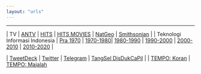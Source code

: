 ```yaml
---
layout: "urls"
---
```

<hr>

| TV | [ANTV](https://visionplus.okezone.com/play/12-antv) | [HITS](https://www.hitstv.com/schedule.php) | [HITS MOVIES](https://movies.hitstv.com/schedule.html) | [NatGeo](http://www.natgeotv.com/asia/) | [Smithsonian](https://www.smithsonianchannel.asia/) |
| Teknologi Informasi Indonesia | [Pra 1970](https://rahmatm.samik-ibrahim.vlsm.org/2020/10/teknolog-informasi-indonesia-sebelum.html) | [1970-1980](https://rahmatm.samik-ibrahim.vlsm.org/2020/10/teknolog-informasi-indonesia-1970-1980.html)| [1980-1990](https://rahmatm.samik-ibrahim.vlsm.org/2020/10/teknolog-informasi-indonesia-1980-1990.html) | [1990-2000](https://rahmatm.samik-ibrahim.vlsm.org/2020/10/teknolog-informasi-indonesia-1990-2000.html) | [2000-2010](https://rahmatm.samik-ibrahim.vlsm.org/2020/10/teknologi-informasi-indonesia-2000-2010.html) | [2010-2020](https://rahmatm.samik-ibrahim.vlsm.org/2020/10/teknologi-informasi-indonesia-2010-2020.html) |

| [TweetDeck](https://tweetdeck.twitter.com/) | [Twitter](https://twitter.com/) | [Telegram](https://web.telegram.org/) | [TangSel DisDukCaPil](https://disdukcapil.tangerangselatankota.go.id/) |
| [TEMPO: Koran](https://koran.tempo.co/) | [TEMPO: Majalah](https://majalah.tempo.co/)
